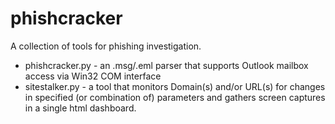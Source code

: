 # phishcracker
A collection of tools for phishing investigation.
* phishcracker.py - an .msg/.eml parser that supports Outlook mailbox access via Win32 COM interface
* sitestalker.py - a tool that monitors Domain(s) and/or URL(s) for changes in specified (or combination of) parameters and gathers screen captures in a single html dashboard.
